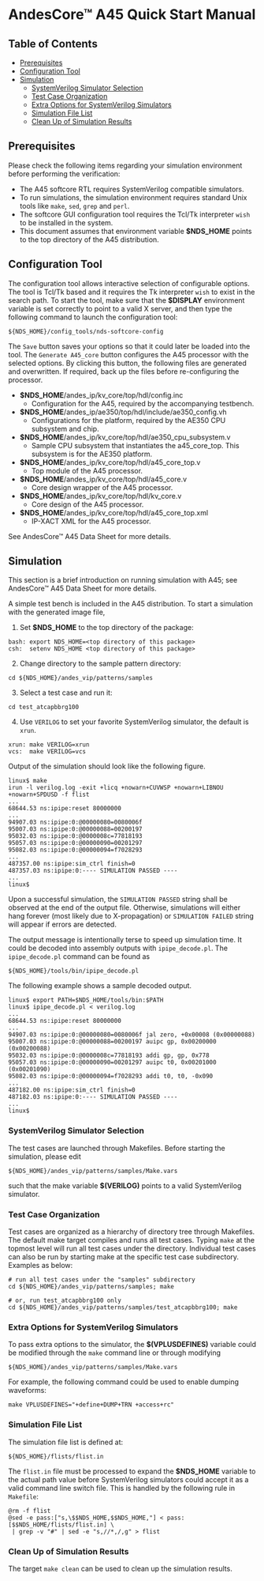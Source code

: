 # AndesCore&trade; A45 Quick Start Manual

## Table of Contents

+ [Prerequisites](#prerequisites)
+ [Configuration Tool](#configuration_tool)
+ [Simulation](#simulation)
    + [SystemVerilog Simulator Selection](#systemVerilog_simulator_selection)
    + [Test Case Organization](#test_case_organization)
    + [Extra Options for SystemVerilog Simulators](#extra_options_for_systemverilog_simulators)
    + [Simulation File List](#simulation_file_list)
    + [Clean Up of Simulation Results](#clean_up_of_simulation_results)

## <a name="prerequisites" /> Prerequisites

Please check the following items regarding your simulation environment before performing the verification:

* The A45 softcore RTL requires SystemVerilog compatible simulators.
* To run simulations, the simulation environment requires standard Unix tools like `make`, `sed`, `grep` and `perl`.
* The softcore GUI configuration tool requires the Tcl/Tk interpreter `wish` to be installed in the system.
* This document assumes that environment variable **$NDS_HOME** points to the top directory of the A45 distribution.

## <a name="configuration_tool" /> Configuration Tool

The configuration tool allows interactive selection of configurable options. The tool is Tcl/Tk based and it requires the Tk interpreter `wish` to exist in the search path. To start the tool, make sure that the **$DISPLAY** environment variable is set correctly to point to a valid X server, and then type the following command to launch the configuration tool:

```
${NDS_HOME}/config_tools/nds-softcore-config
```

The `Save` button saves your options so that it could later be loaded into the tool. The `Generate A45_core` button configures the A45 processor with the selected options. By clicking this button, the following files are generated and overwritten. If required, back up the files before re-configuring the processor.

* **$NDS_HOME**/andes_ip/kv_core/top/hdl/config.inc
    * Configuration for the A45, required by the accompanying testbench.
* **$NDS_HOME**/andes_ip/ae350/top/hdl/include/ae350_config.vh
    * Configurations for the platform, required by the AE350 CPU subsystem and chip.
* **$NDS_HOME**/andes_ip/kv_core/top/hdl/ae350_cpu_subsystem.v
    * Sample CPU subsystem that instantiates the a45_core_top. This subsystem is for the AE350 platform.
* **$NDS_HOME**/andes_ip/kv_core/top/hdl/a45_core_top.v
    * Top module of the A45 processor.
* **$NDS_HOME**/andes_ip/kv_core/top/hdl/a45_core.v
    * Core design wrapper of the A45 processor.
* **$NDS_HOME**/andes_ip/kv_core/top/hdl/kv_core.v
    * Core design of the A45 processor.
* **$NDS_HOME**/andes_ip/kv_core/top/hdl/a45_core_top.xml
    * IP-XACT XML for the A45 processor.

See AndesCore&trade; A45 Data Sheet for more details.

## <a name="simulation" /> Simulation

This section is a brief introduction on running simulation with A45; see AndesCore&trade; A45 Data Sheet for more details.

A simple test bench is included in the A45 distribution. To start a simulation with the generated image file,

1. Set **$NDS_HOME** to the top directory of the package:


```
bash: export NDS_HOME=<top directory of this package>
csh:  setenv NDS_HOME <top directory of this package>
```

2. Change directory to the sample pattern directory:


```
cd ${NDS_HOME}/andes_vip/patterns/samples
```


3. Select a test case and run it:

```
cd test_atcapbbrg100
```

4. Use `VERILOG` to set your favorite SystemVerilog simulator, the default is `xrun`.
```
xrun: make VERILOG=xrun
vcs:  make VERILOG=vcs
```

Output of the simulation should look like the following figure.


```
linux$ make
irun -l verilog.log -exit +licq +nowarn+CUVWSP +nowarn+LIBNOU +nowarn+SPDUSD -f flist
...
68644.53 ns:ipipe:reset 80000000
...
94907.03 ns:ipipe:0:@00000080=0080006f
95007.03 ns:ipipe:0:@00000088=00200197
95032.03 ns:ipipe:0:@0000008c=77818193
95057.03 ns:ipipe:0:@00000090=00201297
95082.03 ns:ipipe:0:@00000094=f7028293
...
487357.00 ns:ipipe:sim_ctrl finish=0
487357.03 ns:ipipe:0:---- SIMULATION PASSED ----
...
linux$
```

Upon a successful simulation, the `SIMULATION PASSED` string shall be observed at the end of the output file. Otherwise, simulations will either hang forever (most likely due to X-propagation) or `SIMULATION FAILED` string will appear if errors are detected.

The output message is intentionally terse to speed up simulation time. It could be decoded into assembly outputs with `ipipe_decode.pl`. The `ipipe_decode.pl` command can be found as

```
${NDS_HOME}/tools/bin/ipipe_decode.pl
```

The following example shows a sample decoded output.

```
linux$ export PATH=$NDS_HOME/tools/bin:$PATH
linux$ ipipe_decode.pl < verilog.log
...
68644.53 ns:ipipe:reset 80000000
...
94907.03 ns:ipipe:0:@00000080=0080006f jal zero, +0x00008 (0x00000088)
95007.03 ns:ipipe:0:@00000088=00200197 auipc gp, 0x00200000 (0x00200088)
95032.03 ns:ipipe:0:@0000008c=77818193 addi gp, gp, 0x778
95057.03 ns:ipipe:0:@00000090=00201297 auipc t0, 0x00201000 (0x00201090)
95082.03 ns:ipipe:0:@00000094=f7028293 addi t0, t0, -0x090
...
487182.00 ns:ipipe:sim_ctrl finish=0
487182.03 ns:ipipe:0:---- SIMULATION PASSED ----
...
linux$
```

### <a name="systemVerilog_simulator_selection" /> SystemVerilog Simulator Selection

The test cases are launched through Makefiles. Before starting the simulation, please edit


```
${NDS_HOME}/andes_vip/patterns/samples/Make.vars
```

such that the make variable **$(VERILOG)** points to a valid SystemVerilog simulator.

### <a name="test_case_organization" /> Test Case Organization

Test cases are organized as a hierarchy of directory tree through Makefiles. The default make target compiles and runs all test cases. Typing `make` at the topmost level will run all test cases under the directory. Individual test cases can also be run by starting make at the specific test case subdirectory. Examples as below: 

```
# run all test cases under the "samples" subdirectory
cd ${NDS_HOME}/andes_vip/patterns/samples; make

# or, run test_atcapbbrg100 only
cd ${NDS_HOME}/andes_vip/patterns/samples/test_atcapbbrg100; make
```

### <a name="extra_options_for_systemverilog_simulators" /> Extra Options for SystemVerilog Simulators
To pass extra options to the simulator, the **$(VPLUSDEFINES)** variable could be modified through the `make` command line or through modifying


```
${NDS_HOME}/andes_vip/patterns/samples/Make.vars
```

For example, the following command could be used to enable dumping waveforms:

```
make VPLUSDEFINES="+define+DUMP+TRN +access+rc"
```

### <a name="simulation_file_list" /> Simulation File List

The simulation file list is defined at:

```
${NDS_HOME}/flists/flist.in
```

The `flist.in` file must be processed to expand the **$NDS_HOME** variable to the actual path value before SystemVerilog simulators could accept it as a valid command line switch file. 
This is handled by the following rule in `Makefile`:


```
@rm -f flist
@sed -e pass:["s,\$$NDS_HOME,$$NDS_HOME,"] < pass:[$$NDS_HOME/flists/flist.in] \
 | grep -v "#" | sed -e "s,//*,/,g" > flist
```

### <a name="clean_up_of_simulation_results" /> Clean Up of Simulation Results
The target `make clean` can be used to clean up the simulation results.
